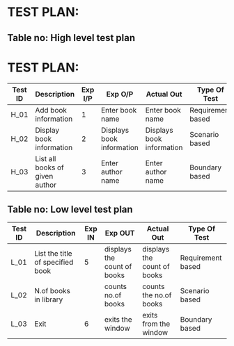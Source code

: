 # TEST PLAN:

## Table no: High level test plan
# TEST PLAN:


| **Test ID** | **Description**                                              | **Exp I/P** | **Exp O/P**      | **Actual Out** |**Type Of Test**  |    
|-------------|--------------------------------------------------------------|------------ |-------------     |----------------|------------------|
|  H_01       |Add book information                                          | 1           |Enter book name   |Enter book name |Requirement based |
|  H_02       |Display book information                                      | 2           |Displays book information|Displays book information|Scenario based    |
|  H_03       |List all books of given author                                | 3           |Enter author name|Enter author name|Boundary based    |

## Table no: Low level test plan

| **Test ID** | **Description**                                              | **Exp IN** | **Exp OUT** | **Actual Out** |**Type Of Test**  |    
|-------------|--------------------------------------------------------------|------------|-------------|----------------|------------------|
|  L_01       |List the title of specified book                              | 5          |displays the count of books|displays the count of books|Requirement based |
|  L_02       |N.of books in library                                         |            |counts no.of books|counts the no.of books|Scenario based    |
|  L_03       |Exit                                                          | 6          |exits the window|exits from the window|Boundary based    |

 
